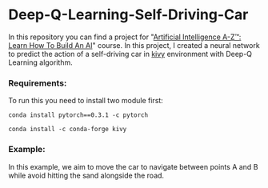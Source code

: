 # Deep-Q-Learning-Self-Driving-Car
In this repository you can find a project for "[Artificial Intelligence A-Z™: Learn How To Build An AI](https://www.udemy.com/course/artificial-intelligence-az/)" course. In this project, I created a neural network to predict the action of a self-driving car in [kivy](https://kivy.org/#home) environment with Deep-Q Learning algorithm. 


### Requirements:
To run this you need to install two module first:

`conda install pytorch==0.3.1 -c pytorch`

`conda install -c conda-forge kivy`

### Example:

In this example, we aim to move the car to navigate between points A and B while avoid hitting the sand alongside the road.

